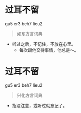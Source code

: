 # 过耳不留
gu5 er3 beh7 lieu2
> 如东方言词典
- 听过之后，不记住，不放在心里。
  - 每次跟他交待事情，他总是～。

# 过耳不留
gu5 er3 beh7 lieu2
> 兴化方言词典
- 指没注意，或听过就忘记了。
